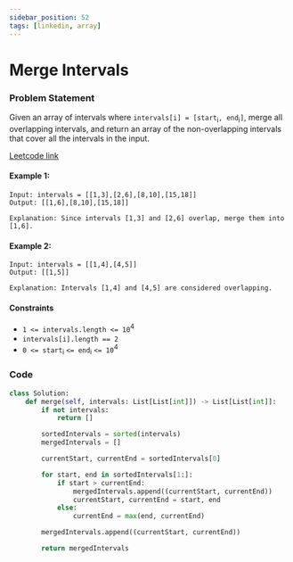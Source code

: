 ```yaml
---
sidebar_position: 52
tags: [linkedin, array]
---
```


# Merge Intervals

### Problem Statement

Given an array of intervals where `intervals[i] = [start`<sub>i</sub>`, end`<sub>i</sub>`]`, merge all overlapping intervals, and return an array of the non-overlapping intervals that cover all the intervals in the input.

[Leetcode link](https://leetcode.com/problems/merge-intervals)

#### Example 1:

```
Input: intervals = [[1,3],[2,6],[8,10],[15,18]]
Output: [[1,6],[8,10],[15,18]]

Explanation: Since intervals [1,3] and [2,6] overlap, merge them into [1,6].
```

#### Example 2:

```
Input: intervals = [[1,4],[4,5]]
Output: [[1,5]]

Explanation: Intervals [1,4] and [4,5] are considered overlapping.
```

#### Constraints

- `1 <= intervals.length <= 10`<sup>4</sup>
- `intervals[i].length == 2`
- `0 <= start`<sub>i</sub> `<= end`<sub>i</sub> `<= 10`<sup>4</sup>

### Code

```python title="Python3 Code"
class Solution:
    def merge(self, intervals: List[List[int]]) -> List[List[int]]:
        if not intervals:
            return []

        sortedIntervals = sorted(intervals)
        mergedIntervals = []

        currentStart, currentEnd = sortedIntervals[0]

        for start, end in sortedIntervals[1:]:
            if start > currentEnd:
                mergedIntervals.append((currentStart, currentEnd))
                currentStart, currentEnd = start, end
            else:
                currentEnd = max(end, currentEnd)

        mergedIntervals.append((currentStart, currentEnd))

        return mergedIntervals
```
